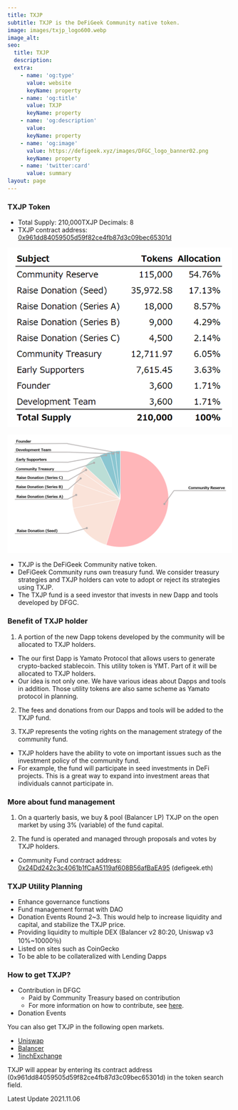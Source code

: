 ```yaml
---
title: TXJP
subtitle: TXJP is the DeFiGeek Community native token.
image: images/txjp_logo600.webp
image_alt:
seo:
  title: TXJP
  description:
  extra:
    - name: 'og:type'
      value: website
      keyName: property
    - name: 'og:title'
      value: TXJP
      keyName: property
    - name: 'og:description'
      value: 
      keyName: property
    - name: 'og:image'
      value: https://defigeek.xyz/images/DFGC_logo_banner02.png
      keyName: property
    - name: 'twitter:card'
      value: summary
layout: page
---
```


### TXJP Token

- Total Supply: 210,000TXJP   Decimals: 8
- TXJP contract address: [0x961dd84059505d59f82ce4fb87d3c09bec65301d](https://etherscan.io/token/0x961dd84059505d59f82ce4fb87d3c09bec65301d)

![](/images/txjp_allocation_en.png "TXJP Allocation")

![](/images/txjp_allocation_pie_en.png "TXJP Allocation")

- TXJP is the DeFiGeek Community native token.
- DeFiGeek Community runs own treasury fund. We consider treasury strategies and TXJP holders can vote to adopt or reject its strategies using TXJP.
- The TXJP fund is a seed investor that invests in new Dapp and tools developed by DFGC.

### Benefit of TXJP holder

1. A portion of the new Dapp tokens developed by the community will be allocated to TXJP holders.
  - The our first Dapp is Yamato Protocol that allows users to generate crypto-backed stablecoin. This utility token is YMT. Part of it will be allocated to TXJP holders.
  - Our idea is not only one. We have various ideas about Dapps and tools in addition. Those utility tokens are also same scheme as Yamato protocol in planning.


2. The fees and donations from our Dapps and tools will be added to the TXJP fund.

3. TXJP represents the voting rights on the management strategy of the community fund.
  - TXJP holders have the ability to vote on important issues such as the investment policy of the community fund.
  - For example, the fund will participate in seed investments in DeFi projects. This is a great way to expand into investment areas that individuals cannot participate in.


### More about fund management

1. On a quarterly basis, we buy & pool (Balancer LP) TXJP on the open market by using 3% (variable) of the fund capital.

2. The fund is operated and managed through proposals and votes by TXJP holders.

- Community Fund contract address: [0x24Dd242c3c4061b1fCaA5119af608B56afBaEA95](https://etherscan.io/address/0x24Dd242c3c4061b1fCaA5119af608B56afBaEA95) (defigeek.eth)


### TXJP Utility Planning

- Enhance governance functions
- Fund management format with DAO
- Donation Events Round 2~3. This would help to increase liquidity and capital, and stabilize the TXJP price.
- Providing liquidity to multiple DEX (Balancer v2 80:20, Uniswap v3 10%~10000％)
- Listed on sites such as CoinGecko
- To be able to be collateralized with Lending Dapps

### How to get TXJP?

- Contribution in DFGC
  - Paid by Community Treasury based on contribution
  - For more information on how to contribute, see [here](/en/join).
- Donation Events

You can also get TXJP in the following open markets.

 - [Uniswap](https://app.uniswap.org/#/)
 - [Balancer](https://app.balancer.fi/#/)
 - [1inchExchange](https://app.1inch.io/#/)

TXJP will appear by entering its contract address (0x961dd84059505d59f82ce4fb87d3c09bec65301d) in the token search field.



Latest Update 2021.11.06
